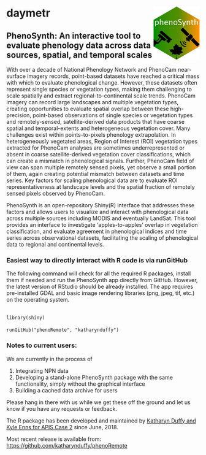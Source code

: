# daymetr <a href='http://phenocam.nau.edu/phenosynth/'><img src='phenoSynth.png' align="right" height="139" /></a>
## PhenoSynth: An interactive tool to evaluate phenology data across data sources, spatial, and temporal scales

With over a decade of National Phenology Network and PhenoCam near-surface imagery records, point-based datasets have reached a critical mass with which to evaluate phenological change. However, these datasets often represent single species or vegetation types, making them challenging to scale spatially and extract regional-to-continental scale trends. PhenoCam imagery can record large landscapes and multiple vegetation types, creating opportunities to evaluate spatial overlap between these high-precision, point-based observations of single species or vegetation types and remotely-sensed, satellite-derived data products that have coarse spatial and temporal-extents and heterogeneous vegetation cover. Many challenges exist within points-to-pixels phenology extrapolation. In heterogeneously vegetated areas, Region of Interest (ROI) vegetation types extracted for PhenoCam analyses are sometimes underrepresented or absent in coarse satellite-derived vegetation cover classifications, which can create a mismatch in phenological signals. Further, PhenoCam field of view can span multiple remotely sensed pixels, yet observe a small portion of them, again creating potential mismatch between datasets and time series. Key factors for scaling phenological data are to evaluate ROI representativeness at landscape levels and the spatial fraction of remotely sensed pixels observed by PhenoCam.

PhenoSynth is an open-repository Shiny(R) interface that addresses these factors and allows users to visualize and interact with phenological data across multiple sources including MODIS and eventually LandSat. This tool provides an interface to investigate ‘apples-to-apples’ overlap in vegetation classification, and evaluate agreement in phenological indices and time series across observational datasets, facilitating the scaling of phenological data to regional and continental levels.


### Easiest way to directly interact with R code is via runGitHub
The following command will check for all the required R packages, install them if needed and run the PhenoSynth app directly from GitHub. However, the latest version of RStudio should be already installed. The app requires pre-installed GDAL and basic image rendering libraries (png, jpeg, tif, etc.) on the operating system.

```{r, echo=TRUE}

library(shiny)

runGitHub("phenoRemote", "katharynduffy")

```

###  Notes to current users:
We are currently in the process of
1) Integrating NPN data
2) Developing a stand-alone PhenoSynth package with the same functionality, simply without the graphical interface
3) Building a cached data archive for users

Please hang in there with us while we get these off the ground and let us know if you have any requests or feedback.


The R package has been developed and maintained by [Katharyn Duffy and Kyle Enns for APIS Case 2](https://esto.nasa.gov/files/solicitations/AIST_16/ROSES2016_AIST_A41_awards.html#Jeffrey) since June, 2018.

Most recent release is available from: https://github.com/katharynduffy/phenoRemote
